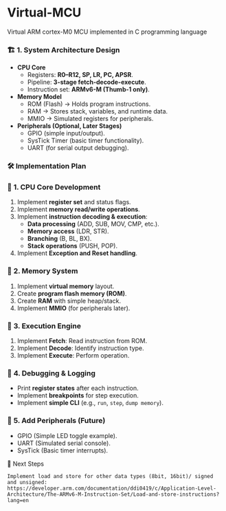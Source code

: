 # Virtual-MCU
Virtual ARM cortex-M0 MCU implemented in C programming language

### 🏗 **1. System Architecture Design**

- **CPU Core**
    - Registers: **R0–R12, SP, LR, PC, APSR**.
    - Pipeline: **3-stage fetch-decode-execute**.
    - Instruction set: **ARMv6-M (Thumb-1 only)**.
- **Memory Model**
    - ROM (Flash) → Holds program instructions.
    - RAM → Stores stack, variables, and runtime data.
    - MMIO → Simulated registers for peripherals.
- **Peripherals (Optional, Later Stages)**
    - GPIO (simple input/output).
    - SysTick Timer (basic timer functionality).
    - UART (for serial output debugging).

### 🛠 **Implementation Plan**

### 🔹 **1. CPU Core Development**

1. Implement **register set** and status flags.
2. Implement **memory read/write operations**.
3. Implement **instruction decoding & execution**:
    - **Data processing** (ADD, SUB, MOV, CMP, etc.).
    - **Memory access** (LDR, STR).
    - **Branching** (B, BL, BX).
    - **Stack operations** (PUSH, POP).
4. Implement **Exception and Reset handling**.

### 🔹 **2. Memory System**

1. Implement **virtual memory** layout.
2. Create **program flash memory (ROM)**.
3. Create **RAM** with simple heap/stack.
4. Implement **MMIO** (for peripherals later).

### 🔹 **3. Execution Engine**

1. Implement **Fetch**: Read instruction from ROM.
2. Implement **Decode**: Identify instruction type.
3. Implement **Execute**: Perform operation.

### 🔹 **4. Debugging & Logging**

- Print **register states** after each instruction.
- Implement **breakpoints** for step execution.
- Implement **simple CLI** (e.g., `run`, `step`, `dump memory`).

### 🔹 **5. Add Peripherals (Future)**

- GPIO (Simple LED toggle example).
- UART (Simulated serial console).
- SysTick (Basic timer interrupts).


🎯 Next Steps

    Implement load and store for other data types (8bit, 16bit)/ signed and unsigned:
    https://developer.arm.com/documentation/ddi0419/c/Application-Level-Architecture/The-ARMv6-M-Instruction-Set/Load-and-store-instructions?lang=en
